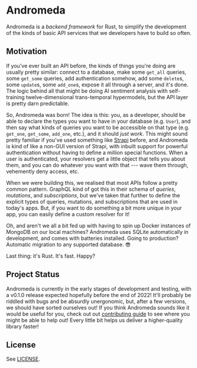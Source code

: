 # Andromeda

Andromeda is a *backend framework* for Rust, to simplify the development of the kinds of basic API services that we developers have to build so often.

## Motivation

If you've ever built an API before, the kinds of things you're doing are usually pretty similar: connect to a database, make some `get_all` queries, some `get_some` queries, add authentication somehow, add some `delete`s, some `update`s, some `add_one`s, expose it all through a server, and it's done. The logic behind all that might be doing AI sentiment analysis with self-training twelve-dimensional trans-temporal hypermodels, but the API layer is pretty darn predictable.

So, Andromeda was born! The idea is this: you, as a developer, should be able to declare the types you want to have in your database (e.g. `User`), and then say what kinds of queries you want to be accessible on that type (e.g. `get_one`, `get_some`, `add_one`, etc.), and it should *just work*. This might sound pretty familiar if you've used something like [Strapi]() before, and Andromeda is kind of like a non-GUI version of Strapi, with inbuilt support for powerful authentication without having to define a million special functions. When a user is authenticated, your resolvers get a little object that tells you about them, and you can do whatever you want with that --- wave them through, vehemently deny access, etc.

When we were building this, we realised that most APIs follow a pretty common pattern. GraphQL kind of got this in their schema of *queries*, *mutations*, and *subscriptions*, but we've taken that further to define the explicit types of queries, mutations, and subscriptions that are used in today's apps. But, if you want to do something a bit more unique in your app, you can easily define a custom resolver for it!

Oh, and aren't we all a bit fed up with having to spin up Docker instances of MongoDB on our local machines? Andromeda uses SQLite automatically in development, and comes with batteries installed. Going to production? Automatic migration to any supported database. 😎

Last thing: it's Rust. It's fast. Happy?

## Project Status

Andromeda is currently in the early stages of development and testing, with a v0.1.0 release expected hopefully before the end of 2022! It'll probably be riddled with bugs and be absurdly unergonomic, but, after a few versions, we should have sorted ourselves out! If you think Andromeda sounds like it would be useful for you, check out out [contributing guide]() to see where you might be able to help out! Every little bit helps us deliver a higher-quality library faster!

## License

See [LICENSE](./LICENSE).
